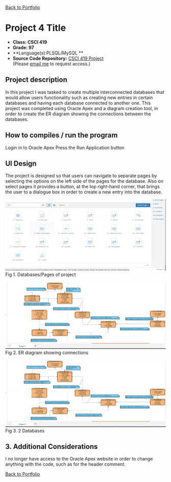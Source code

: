 [Back to Portfolio](./)

Project 4 Title
===============

-   **Class: CSCI 419** 
-   **Grade: 97**
-   **Language(s):PLSQL/MySQL **
-   **Source Code Repository:** [CSCI 419 Project](https://github.com/tjramsey/CSCI-419-Project)  
    (Please [email me](mailto:tjramsey@csustudent.net?subject=GitHub%20Access) to request access.)

## Project description

In this project I was tasked to create multiple interconnected databases that would allow users functionality such as creating new entries in certain databases and having each database connected to another one. This project was completed using Oracle Apex and a diagram creation tool, in order to create the ER diagram showing the connections between the databases.

## How to compiles / run the program

Login in to Oracle Apex
Press the Run Application button

## UI Design

The project is designed so that users can navigate to separate pages by selecting the options on the left side of the pages for the database. Also on select pages it provides a button, at the top right-hand corner, that brings the user to a dialogue box in order to create a new entry into the database.

![screenshot](images/Screenshot%20(21).png)
Fig 1. Databases/Pages of project

![screenshot](images/Screenshot%20(22).png)
Fig 2. ER diagram showing connections

![screenshot](images/Screenshot%20(22).png)
Fig 3. 2 Databases

## 3. Additional Considerations

I no longer have access to the Oracle Apex website in order to change anything with the code, such as for the header comment.


[Back to Portfolio](./)

